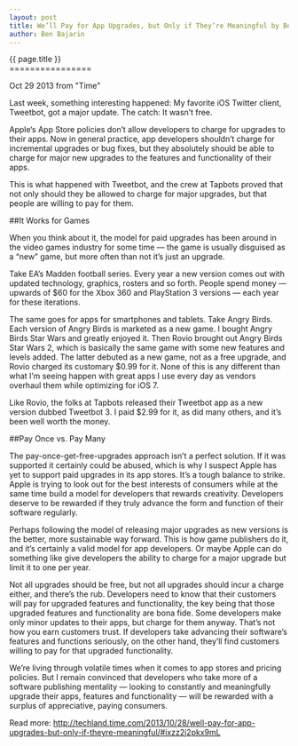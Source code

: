 ```yaml
---
layout: post
title: We’ll Pay for App Upgrades, but Only if They’re Meaningful by Ben Bajarin
author: Ben Bajarin
---
```


<div class="page_title"> {{ page.title }} </div>
================

<p class="meta">Oct 29 2013 from "Time" </p>

Last week, something interesting happened: My favorite iOS Twitter client, Tweetbot, got a major update. The catch: It wasn’t free.
<!-- more -->

Apple‘s App Store policies don’t allow developers to charge for upgrades to their apps. Now in general practice, app developers shouldn’t charge for incremental upgrades or bug fixes, but they absolutely should be able to charge for major new upgrades to the features and functionality of their apps.

This is what happened with Tweetbot, and the crew at Tapbots proved that not only should they be allowed to charge for major upgrades, but that people are willing to pay for them.

##It Works for Games

When you think about it, the model for paid upgrades has been around in the video games industry for some time — the game is usually disguised as a “new” game, but more often than not it’s just an upgrade.

Take EA’s Madden football series. Every year a new version comes out with updated technology, graphics, rosters and so forth. People spend money — upwards of $60 for the Xbox 360 and PlayStation 3 versions — each year for these iterations.

The same goes for apps for smartphones and tablets. Take Angry Birds. Each version of Angry Birds is marketed as a new game. I bought Angry Birds Star Wars and greatly enjoyed it. Then Rovio brought out Angry Birds Star Wars 2, which is basically the same game with some new features and levels added. The latter debuted as a new game, not as a free upgrade, and Rovio charged its customary $0.99 for it. None of this is any different than what I’m seeing happen with great apps I use every day as vendors overhaul them while optimizing for iOS 7.

Like Rovio, the folks at Tapbots released their Tweetbot app as a new version dubbed Tweetbot 3. I paid $2.99 for it, as did many others, and it’s been well worth the money.

##Pay Once vs. Pay Many

The pay-once-get-free-upgrades approach isn’t a perfect solution. If it was supported it certainly could be abused, which is why I suspect Apple has yet to support paid upgrades in its app stores. It’s a tough balance to strike. Apple is trying to look out for the best interests of consumers while at the same time build a model for developers that rewards creativity. Developers deserve to be rewarded if they truly advance the form and function of their software regularly.

Perhaps following the model of releasing major upgrades as new versions is the better, more sustainable way forward. This is how game publishers do it, and it’s certainly a valid model for app developers. Or maybe Apple can do something like give developers the ability to charge for a major upgrade but limit it to one per year.

Not all upgrades should be free, but not all upgrades should incur a charge either, and there’s the rub. Developers need to know that their customers will pay for upgraded features and functionality, the key being that those upgraded features and functionality are bona fide. Some developers make only minor updates to their apps, but charge for them anyway. That’s not how you earn customers trust. If developers take advancing their software’s features and functions seriously, on the other hand, they’ll find customers willing to pay for that upgraded functionality.

We’re living through volatile times when it comes to app stores and pricing policies. But I remain convinced that developers who take more of a software publishing mentality — looking to constantly and meaningfully upgrade their apps, features and functionality — will be rewarded with a surplus of appreciative, paying consumers.



Read more: http://techland.time.com/2013/10/28/well-pay-for-app-upgrades-but-only-if-theyre-meaningful/#ixzz2j2pkx9mL
